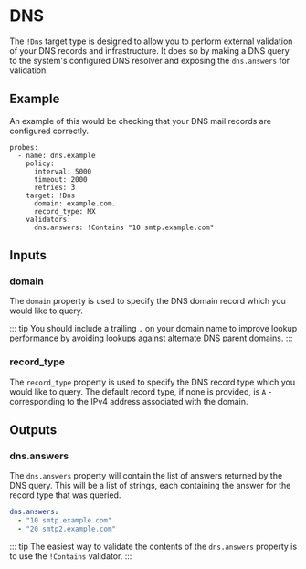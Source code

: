 # DNS
The `!Dns` target type is designed to allow you to perform external validation of your
DNS records and infrastructure. It does so by making a DNS query to the system's configured
DNS resolver and exposing the `dns.answers` for validation.

## Example
An example of this would be checking that your DNS mail records are configured correctly.

```yaml{7-9}
probes:
  - name: dns.example
    policy:
      interval: 5000
      timeout: 2000
      retries: 3
    target: !Dns
      domain: example.com.
      record_type: MX
    validators:
      dns.answers: !Contains "10 smtp.example.com"
```

## Inputs

### domain <Badge text="required" type="danger" />
The `domain` property is used to specify the DNS domain record which you would like to
query.

::: tip
You should include a trailing `.` on your domain name to improve lookup performance by
avoiding lookups against alternate DNS parent domains.
:::

### record_type <Badge text="default: A"/>
The `record_type` property is used to specify the DNS record type which you would like to
query. The default record type, if none is provided, is `A` - corresponding to the IPv4
address associated with the domain.

## Outputs

### dns.answers
The `dns.answers` property will contain the list of answers returned by the DNS query. This
will be a list of strings, each containing the answer for the record type that was queried.

```yaml
dns.answers:
  - "10 smtp.example.com"
  - "20 smtp2.example.com"
```

::: tip
The easiest way to validate the contents of the `dns.answers` property is to use the
`!Contains` validator.
:::
